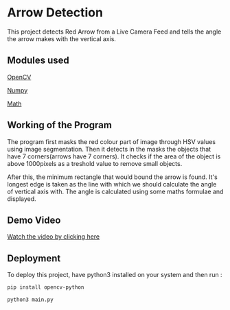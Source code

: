 
# Arrow Detection

This project detects Red Arrow from a Live Camera Feed and tells the angle the arrow makes with the vertical axis.


## Modules used

[OpenCV](https://docs.opencv.org/4.x/d6/d00/tutorial_py_root.html)

[Numpy](https://numpy.org/)

[Math](https://docs.python.org/3/library/math.html)

## Working of the Program
The program first masks the red colour part of image through HSV values using image segmentation.
Then it detects in the masks the objects that have 7 corners(arrows have 7 corners).
It checks if the area of the object is above 1000pixels as a treshold value to remove small objects.

After this, the minimum rectangle that would bound the arrow is found. 
It's longest edge is taken as the line with which we should calculate the angle of vertical axis with.
The angle is calculated using some maths formulae and displayed.

## Demo Video

[Watch the video by clicking here](https://imgur.com/a/0tBxvL7)

## Deployment

To deploy this project, have python3 installed on your system and then run : 

```bash
pip install opencv-python
```
```bash
python3 main.py
```


